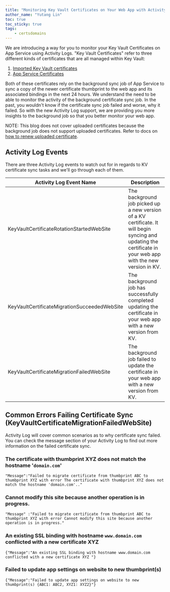 ```yaml
---
title: "Monitoring Key Vault Certificates on Your Web App with Activity Logs"
author_name: "Yutang Lin"
toc: true
toc_sticky: true
tags:
    - certsdomains
---
```


We are introducing a way for you to monitor your Key Vault Certificates on App Service using Activity Logs. "Key Vault Certificates" refer to three different kinds of certificates that are all managed within Key Vault:

1. [Imported Key Vault certificates](https://docs.microsoft.com/en-us/azure/app-service/configure-ssl-certificate#import-a-certificate-from-key-vault)
1. [App Service Certificates](https://docs.microsoft.com/en-us/azure/app-service/configure-ssl-certificate#import-an-app-service-certificate)

Both of these certificates rely on the background sync job of App Service to sync a copy of the newer certificate thumbprint to the web app and its associated bindings in the next 24 hours. We understand the need to be able to monitor the activity of the background certificate sync job. In the past, you wouldn't know if the certificate sync job failed and worse, why it failed. So with the new Activity Log support, we are providing you more insights to the background job so that you better monitor your web app.

NOTE: This blog does not cover uploaded certificates because the background job does not support uploaded certificates. Refer to docs on [how to renew uploaded certificate](https://docs.microsoft.com/en-us/azure/app-service/configure-ssl-certificate#renew-an-uploaded-certificate).

## Activity Log Events

There are three Activity Log events to watch out for in regards to KV certificate sync tasks and we'll go through each of them.


| Activity Log Event Name | Description |  
|-------------------------|-------------|
| KeyVaultCertificateRotationStartedWebSite | The background job picked up a new version of a KV certificate. It will begin syncing and updating the certificate in your web app with the new version in KV. |
| KeyVaultCertificateMigrationSucceededWebSite | The background job has successfully completed updating the certificate in your web app with a new version from KV.|
| KeyVaultCertificateMigrationFailedWebSite | The background job failed to update the certificate in your web app with a new version from KV.  |

## Common Errors Failing Certificate Sync (KeyVaultCertificateMigrationFailedWebSite)

Activity Log will cover common scenarios as to why certificate sync failed. You can check the message section of your Activity Log to find out more information on the failed certificate sync.

### The certificate with thumbprint XYZ does not match the hostname '`domain.com`'

``` 
"Message":"Failed to migrate certificate from thumbprint ABC to thumbprint XYZ with error The certificate with thumbprint XYZ does not match the hostname 'domain.com'.."
```

### Cannot modify this site because another operation is in progress.

```
"Message" :"Failed to migrate certificate from thumbprint ABC to thumbprint XYZ with error Cannot modify this site because another operation is in progress."
```

### An existing SSL binding with hostname `www.domain.com` conflicted with a new certificate XYZ

```
{"Message":"An existing SSL binding with hostname www.domain.com conflicted with a new certificate XYZ "} 
```

### Failed to update app settings on website to new thumbprint(s)

```
{"Message":"Failed to update app settings on website to new thumbprint(s) {ABC1: ABC2, XYZ1: XYZ2}"} 
```

